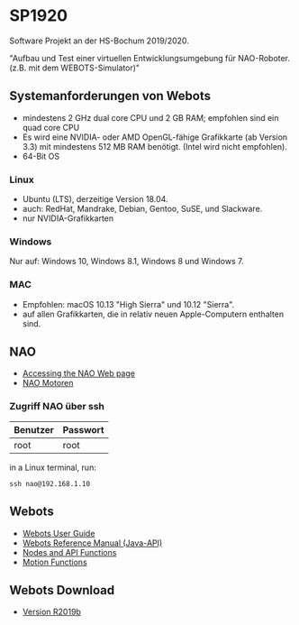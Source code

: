 # SP1920
Software Projekt an der HS-Bochum 2019/2020. 

"Aufbau und Test einer virtuellen Entwicklungsumgebung für NAO-Roboter. (z.B. mit dem WEBOTS-Simulator)"

## Systemanforderungen von Webots
* mindestens 2 GHz dual core CPU und 2 GB RAM; empfohlen sind ein quad core CPU
* Es wird eine NVIDIA- oder AMD OpenGL-fähige Grafikkarte (ab Version 3.3) mit mindestens 512 MB RAM benötigt. (Intel wird nicht empfohlen).
* 64-Bit OS
### Linux
* Ubuntu (LTS), derzeitige Version 18.04.
* auch: RedHat, Mandrake, Debian, Gentoo, SuSE, und Slackware.
* nur NVIDIA-Grafikkarten
### Windows
Nur auf: Windows 10, Windows 8.1, Windows 8 und Windows 7.
### MAC
* Empfohlen: macOS 10.13 "High Sierra" und 10.12 "Sierra".
* auf allen Grafikkarten, die in relativ neuen Apple-Computern enthalten sind.

## NAO
* [Accessing the NAO Web page](http://doc.aldebaran.com/2-1/nao/webpage_access.html#access-webpage-nao)
* [NAO Motoren](https://cyberbotics.com/doc/guide/nao)

### Zugriff NAO über ssh
Benutzer | Passwort
--- | ---
root | root

in a Linux terminal, run:
```
ssh nao@192.168.1.10
```
## Webots
* [Webots User Guide](https://www.cyberbotics.com/doc/guide/index)
* [Webots Reference Manual (Java-API)](https://www.cyberbotics.com/doc/reference/java-api)
* [Nodes and API Functions](https://www.cyberbotics.com/doc/reference/nodes-and-api-functions)
* [Motion Functions](https://www.cyberbotics.com/doc/reference/motion)

## Webots Download
* [Version R2019b](https://github.com/omichel/webots/releases/download/R2019b/webots-R2019b_setup.exe)
